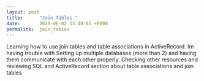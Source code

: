 ```yaml
---
layout: post
title:      "Join Tables "
date:       2020-06-02 13:40:05 +0000
permalink:  join_tables
---
```


Learning how to use join tables and table associations in ActiveRecord. Im having trouble with Setting up multiple databases (more than 2) and having them communicate with each other properly. Checking other resources and reviewing SQL and ActiveRecord section about table associations and join tables  


